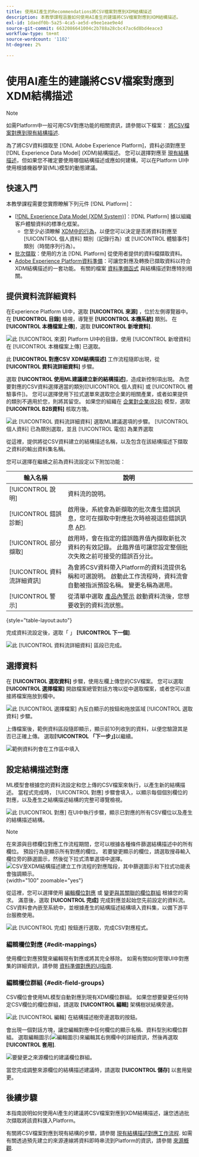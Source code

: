 ```yaml
---
title: 使用AI產生的Recommendations將CSV檔案對應到XDM結構描述
description: 本教學課程涵蓋如何使用AI產生的建議將CSV檔案對應到XDM結構描述。
exl-id: 1daedf0b-5a25-4ca5-ae5d-e9ee1eae9e4d
source-git-commit: 6632086641004c2b788a28cbc47ac6d8bd4eace3
workflow-type: tm+mt
source-wordcount: '1102'
ht-degree: 2%

---
```


# 使用AI產生的建議將CSV檔案對應到XDM結構描述

>[!NOTE]
>
>如需Platform中一般可用CSV對應功能的相關資訊，請參閱以下檔案： [將CSV檔案對應到現有結構描述](./existing-schema.md).

為了將CSV資料擷取至 [!DNL Adobe Experience Platform]，資料必須對應至 [!DNL Experience Data Model] (XDM)結構描述。 您可以選擇對應至 [現有結構描述](./existing-schema.md)，但如果您不確定要使用哪個結構描述或應如何建構，可以在Platform UI中使用根據機器學習(ML)模型的動態建議。

## 快速入門

本教學課程需要您實際瞭解下列元件 [!DNL Platform]：

* [[!DNL Experience Data Model (XDM System)]](../../../xdm/home.md)：[!DNL Platform] 據以組織客戶體驗資料的標準化框架。
   * 您至少必須瞭解 [XDM中的行為](../../../xdm/home.md#data-behaviors)，以便您可以決定是否將資料對應至 [!UICONTROL 個人資料] 類別（記錄行為）或 [!UICONTROL 體驗事件] 類別（時間序列行為）。
* [批次擷取](../../batch-ingestion/overview.md)：使用的方法 [!DNL Platform] 從使用者提供的資料檔擷取資料。
* [Adobe Experience Platform資料準備](../../batch-ingestion/overview.md)：可讓您對應及轉換已擷取資料以符合XDM結構描述的一套功能。 有關的檔案 [資料準備函式](../../../data-prep/functions.md) 與結構描述對應特別相關。

## 提供資料流詳細資料

在Experience Platform UI中，選取 **[!UICONTROL 來源]** ，位於左側導覽器中。 在 **[!UICONTROL 目錄]** 檢視，導覽至 **[!UICONTROL 本機系統]** 類別。 在 **[!UICONTROL 本機檔案上傳]**，選取 **[!UICONTROL 新增資料]**.

![此 [!UICONTROL 來源] Platform UI中的目錄，使用 [!UICONTROL 新增資料] 在 [!UICONTROL 本機檔案上傳] 已選取。](../../images/tutorials/map-csv-recommendations/local-file-upload.png)

此 **[!UICONTROL 對應CSV XDM結構描述]** 工作流程隨即出現，從 **[!UICONTROL 資料流詳細資料]** 步驟。

選取 **[!UICONTROL 使用ML建議建立新的結構描述]**，造成新控制項出現。 為您要對應的CSV資料選擇適當的類別([!UICONTROL 個人資料] 或 [!UICONTROL 體驗事件])。 您可以選擇使用下拉式選單來選取您企業的相關產業，或者如果提供的類別不適用於您，則將其留空。 如果您的組織在 [企業對企業(B2B)](../../../xdm/tutorials/relationship-b2b.md) 模型，選取 **[!UICONTROL B2B資料]** 核取方塊。

![此 [!UICONTROL 資料流詳細資料] 選取ML建議選項的步驟。 [!UICONTROL 個人資料] 已為類別選取，並且 [!UICONTROL 電信] 為業界選取](../../images/tutorials/map-csv-recommendations/select-class-and-industry.png)

從這裡，提供將從CSV資料建立的結構描述名稱，以及包含在該結構描述下擷取之資料的輸出資料集名稱。

您可以選擇在繼續之前為資料流設定以下附加功能：

| 輸入名稱 | 說明 |
| --- | --- |
| [!UICONTROL 說明] | 資料流的說明。 |
| [!UICONTROL 錯誤診斷] | 啟用後，系統會為新擷取的批次產生錯誤訊息，您可在擷取中對應批次時檢視這些錯誤訊息 [API](../../batch-ingestion/api-overview.md). |
| [!UICONTROL 部分擷取] | 啟用時，會在指定的錯誤臨界值內擷取新批次資料的有效記錄。 此臨界值可讓您設定整個批次失敗之前可接受的錯誤百分比。 |
| [!UICONTROL 資料流詳細資訊] | 為會將CSV資料帶入Platform的資料流提供名稱和可選說明。 啟動此工作流程時，資料流會自動被指派預設名稱。 變更名稱為選用。 |
| [!UICONTROL 警示] | 從清單中選取 [產品內警示](../../../observability/alerts/overview.md) 啟動資料流後，您想要收到的資料流狀態。 |

{style="table-layout:auto"}

完成資料流設定後，選取「 」 **[!UICONTROL 下一個]**.

![此 [!UICONTROL 資料流詳細資料] 區段已完成。](../../images/tutorials/map-csv-recommendations/dataflow-detail-complete.png)

## 選擇資料

在 **[!UICONTROL 選取資料]** 步驟，使用左欄上傳您的CSV檔案。 您可以選取 **[!UICONTROL 選擇檔案]** 開啟檔案總管對話方塊以從中選取檔案，或者您可以直接將檔案拖放到欄中。

![此 [!UICONTROL 選擇檔案] 內反白顯示的按鈕和拖放區域 [!UICONTROL 選取資料] 步驟。](../../images/tutorials/map-csv-recommendations/upload-files.png)

上傳檔案後，範例資料區段隨即顯示，顯示前10列收到的資料，以便您驗證其是否已正確上傳。 選取&#x200B;**[!UICONTROL 「下一步」]**&#x200B;以繼續。

![範例資料列會在工作區中填入](../../images/tutorials/map-csv-recommendations/data-uploaded.png)

## 設定結構描述對應

ML模型會根據您的資料流設定和您上傳的CSV檔案來執行，以產生新的結構描述。 當程式完成時， [!UICONTROL 對應] 步驟會填入，以顯示每個個別欄位的對應，以及產生之結構描述結構的完整可導覽檢視。

![此 [!UICONTROL 對應] 在UI中執行步驟，顯示已對應的所有CSV欄位以及產生的結構描述結構。](../../images/tutorials/map-csv-recommendations/schema-generated.png)

>[!NOTE]
>
>在來源與目標欄位對應工作流程期間，您可以根據各種條件篩選結構描述中的所有欄位。 預設行為是顯示所有對應的欄位。 若要變更顯示的欄位，請選取搜尋輸入欄位旁的篩選圖示，然後從下拉式清單選項中選擇。<br> ![CSV至XDM結構描述建立工作流程的對應階段，其中篩選圖示和下拉式功能表會強調顯示。](../../images/tutorials/map-csv-recommendations/source-field-to-target-mapping-filter.png "CSV至XDM結構描述建立工作流程的對應階段，其中篩選圖示和下拉式功能表會強調顯示。"){width="100" zoomable="yes"}

從這裡，您可以選擇使用 [編輯欄位對應](#edit-mappings) 或 [變更與其關聯的欄位群組](#edit-schema) 根據您的需求。 滿意後，選取 **[!UICONTROL 完成]** 完成對應並起始您先前設定的資料流。 CSV資料會內嵌至系統中，並根據產生的結構描述結構填入資料集，以備下游平台服務使用。

![此 [!UICONTROL 完成] 按鈕進行選取，完成CSV對應程式。](../../images/tutorials/map-csv-recommendations/finish-mapping.png)

### 編輯欄位對應 {#edit-mappings}

使用欄位對應預覽來編輯現有對應或將其完全移除。 如需有關如何管理UI中對應集的詳細資訊，請參閱 [資料準備對應的UI指南](../../../data-prep/ui/mapping.md#mapping-interface).

### 編輯欄位群組 {#edit-field-groups}

CSV欄位會使用ML模型自動對應到現有XDM欄位群組。 如果您想要變更任何特定CSV欄位的欄位群組，請選取 **[!UICONTROL 編輯]** 架構樹狀結構旁邊。

![此 [!UICONTROL 編輯] 在結構描述樹旁邊選取的按鈕。](../../images/tutorials/map-csv-recommendations/edit-schema-structure.png)

會出現一個對話方塊，讓您編輯對應中任何欄位的顯示名稱、資料型別和欄位群組。 選取編輯圖示(![編輯圖示](../../images/tutorials/map-csv-recommendations/edit-icon.png))來編輯其右側欄中的詳細資訊，然後再選取 **[!UICONTROL 套用]**.

![要變更之來源欄位的建議欄位群組。](../../images/tutorials/map-csv-recommendations/select-schema-field.png)

當您完成調整來源欄位的結構描述建議時，請選取 **[!UICONTROL 儲存]** 以套用變更。

## 後續步驟

本指南說明如何使用AI產生的建議將CSV檔案對應到XDM結構描述，讓您透過批次擷取將該資料匯入Platform。

有關將CSV檔案對應到現有結構的步驟，請參閱 [現有結構描述對應工作流程](./existing-schema.md). 如需有關透過預先建立的來源連線將資料即時串流到Platform的資訊，請參閱 [來源概觀](../../../sources/home.md).
